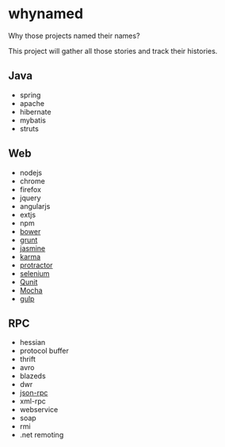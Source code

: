 # whynamed
Why those projects named their names?

This project will gather all those stories and track their histories.

## Java

- spring
- apache 
- hibernate 
- mybatis 
- struts


## Web

- nodejs
- chrome
- firefox
- jquery 
- angularjs 
- extjs 
- npm 
- [bower](web/bower.md)
- [grunt](web/grunt.md)
- [jasmine](web/jasmine.md)
- [karma](web/karma.md)
- [protractor](web/protractor.md)
- [selenium](web/selenium.md)
- [Qunit](web/qunit.md)
- [Mocha](web/mocha.md)
- [gulp](web/gulp.md)

## RPC

- hessian
- protocol buffer
- thrift
- avro
- blazeds
- dwr
- [json-rpc](rpc/jsonrpc.md)
- xml-rpc
- webservice
- soap
- rmi
- .net remoting

